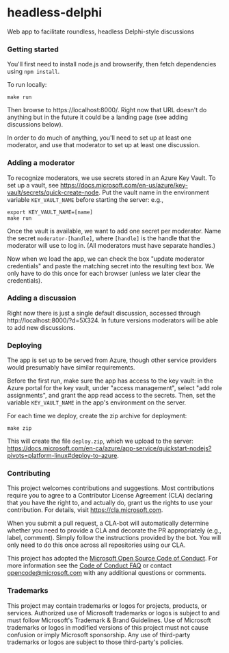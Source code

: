 # headless-delphi
Web app to facilitate roundless, headless Delphi-style discussions

### Getting started

You'll first need to install node.js and browserify, then fetch dependencies using `npm install`.

To run locally:

```
make run
```

Then browse to https://localhost:8000/. Right now that URL doesn't do anything but in the future it could be a landing page (see adding discussions below).

In order to do much of anything, you'll need to set up at least one moderator, and use that moderator to set up at least one discussion.

### Adding a moderator

To recognize moderators, we use secrets stored in an Azure Key Vault. To set up a vault, see https://docs.microsoft.com/en-us/azure/key-vault/secrets/quick-create-node. Put the vault name in the environment variable `KEY_VAULT_NAME` before starting the server: e.g.,

```
export KEY_VAULT_NAME=[name]
make run
```

Once the vault is available, we want to add one secret per moderator. Name the secret `moderator-[handle]`, where `[handle]` is the handle that the moderator will use to log in. (All moderators must have separate handles.)

Now when we load the app, we can check the box "update moderator credentials" and paste the matching secret into the resulting text box. We only have to do this once for each browser (unless we later clear the credentials).

### Adding a discussion

Right now there is just a single default discussion, accessed through http://localhost:8000/?d=5X324. In future versions moderators will be able to add new discussions.

### Deploying

The app is set up to be served from Azure, though other service providers would presumably have similar requirements. 

Before the first run, make sure the app has access to the key vault: in the Azure portal for the key vault, under "access management", select "add role assignments", and grant the app read access to the secrets. Then, set the variable `KEY_VAULT_NAME` in the app's environment on the server.

For each time we deploy, create the zip archive for deployment: 

```
make zip
```

This will create the file `deploy.zip`, which we upload to the server: https://docs.microsoft.com/en-ca/azure/app-service/quickstart-nodejs?pivots=platform-linux#deploy-to-azure.


### Contributing

This project welcomes contributions and suggestions. Most contributions require you to agree to a Contributor License Agreement (CLA) declaring that you have the right to, and actually do, grant us the rights to use your contribution. For details, visit https://cla.microsoft.com.

When you submit a pull request, a CLA-bot will automatically determine whether you need to provide a CLA and decorate the PR appropriately (e.g., label, comment). Simply follow the instructions provided by the bot. You will only need to do this once across all repositories using our CLA.

This project has adopted the [Microsoft Open Source Code of Conduct](https://opensource.microsoft.com/codeofconduct/).
For more information see the [Code of Conduct FAQ](https://opensource.microsoft.com/codeofconduct/faq/)
or contact [opencode@microsoft.com](mailto:opencode@microsoft.com) with any additional questions or comments.

### Trademarks 

This project may contain trademarks or logos for projects, products, or services. Authorized use of Microsoft trademarks or logos is subject to and must follow Microsoft's Trademark & Brand Guidelines. Use of Microsoft trademarks or logos in modified versions of this project must not cause confusion or imply Microsoft sponsorship. Any use of third-party trademarks or logos are subject to those third-party's policies.
